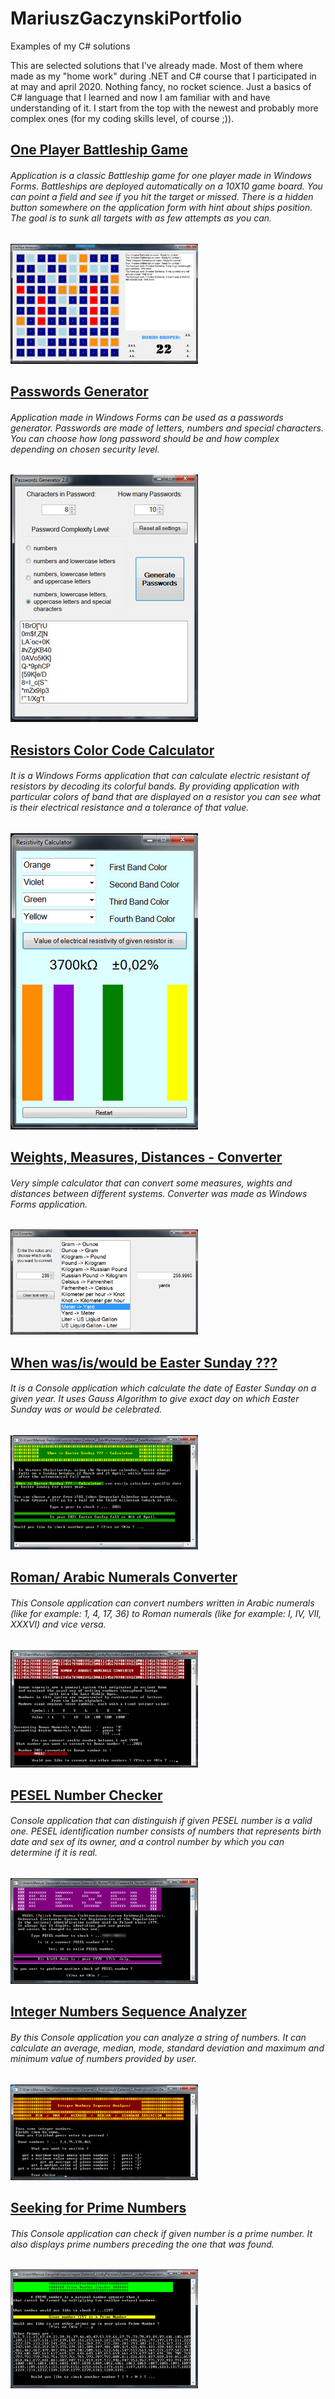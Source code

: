 # MariuszGaczynskiPortfolio
Examples of my C# solutions

This are selected solutions that I've already made. Most of them where made as my "home work" during .NET and C# course that I participated in at may and april 2020.
Nothing fancy, no rocket science. Just a basics of C# language that I learned and now I am familiar with and have understanding of it. I start from the top with the newest and probably more complex ones (for my coding skills level, of course ;)).

## [One Player Battleship Game](https://github.com/MariuszGaczynski/Zadanie20_Statki/tree/master/Zadanie20_Statki)
###### *Application is a classic Battleship game for one player made in Windows Forms. Battleships are deployed automatically on a 10X10 game board. You can point a field and see if you hit the target or missed. There is a hidden button somewhere on the application form with hint about ships position. The goal is to sunk all targets with as few attempts as you can.*
![](https://github.com/MariuszGaczynski/MariuszGaczynski/blob/main/images/statki.jpg)



## [Passwords Generator](https://github.com/MariuszGaczynski/Zadanie19_GeneratorHasel2/tree/master/Zadanie19_GeneratorHasel2)
###### *Application made in Windows Forms can be used as a passwords generator. Passwords are made of letters, numbers and special characters. You can choose how long password should be and how complex depending on chosen security level.*
![](https://github.com/MariuszGaczynski/MariuszGaczynski/blob/main/images/passwords.jpg)


## [Resistors Color Code Calculator](https://github.com/MariuszGaczynski/Zadanie15_Rezystory/tree/master/Zadanie15_Rezystory)
###### *It is a Windows Forms application that can calculate electric resistant of resistors by decoding its colorful bands. By providing application with particular colors of band that are displayed on a resistor you can see what is their electrical resistance and a tolerance of that value.*
![](https://github.com/MariuszGaczynski/MariuszGaczynski/blob/main/images/rezystory.jpg)


## [Weights, Measures, Distances - Converter](https://github.com/MariuszGaczynski/Zadanie17_WagiMiaryPredkosci/tree/master/Zadanie17_WagiMiaryPredkosci)
###### *Very simple calculator that can convert some measures, wights and distances between different systems. Converter was made as Windows Forms application.*
![](https://github.com/MariuszGaczynski/MariuszGaczynski/blob/main/images/konwerterMiar.jpg)


## [When was/is/would be Easter Sunday ???](https://github.com/MariuszGaczynski/Zadanie7_DataWielkanocy/tree/master/Zadanie7_DataWielkanocy)
###### *It is a Console application which calculate the date of Easter Sunday on a given year. It uses Gauss Algorithm to give exact day on which Easter Sunday was or would be celebrated.*
![](https://github.com/MariuszGaczynski/MariuszGaczynski/blob/main/images/easter.jpg)


## [Roman/ Arabic Numerals Converter](https://github.com/MariuszGaczynski/Zadanie5_LiczbyRzymskie/tree/master/Zadanie5_LiczbyRzymskie)
###### *This Console application can convert numbers written in Arabic numerals (like for example: 1, 4, 17, 36)  to Roman numerals (like for example: I, IV, VII, XXXVI)  and vice versa.*
![](https://github.com/MariuszGaczynski/MariuszGaczynski/blob/main/images/arabicRoman.jpg)


## [PESEL Number Checker](https://github.com/MariuszGaczynski/Zadanie10_NumerPESEL/tree/master/Zadanie10_NumerPESEL)
###### *Console application that can distinguish if given PESEL number is a valid one. PESEL identification number consists of numbers that represents birth date and sex of its owner, and a control number by which you can determine if it is real.*
![](https://github.com/MariuszGaczynski/MariuszGaczynski/blob/main/images/pesel.jpg)


## [Integer Numbers Sequence Analyzer](https://github.com/MariuszGaczynski/Zadanie12_AnalizaLiczb/tree/master/Zadanie12_AnalizaLiczb)
###### *By this Console application you can analyze a string of numbers. It can calculate an average, median, mode, standard deviation and maximum and minimum value of numbers provided by user.*
![](https://github.com/MariuszGaczynski/MariuszGaczynski/blob/main/images/analizaLiczb.jpg)


## [Seeking for Prime Numbers](https://github.com/MariuszGaczynski/Zadanie3_LiczbyPierwsze/tree/master/Zadanie3_LiczbyPierwsze)
###### *This Console application can check if given number is a prime number. It also displays prime numbers preceding the one that was found.*
![](https://github.com/MariuszGaczynski/MariuszGaczynski/blob/main/images/primeNumbers.jpg)
